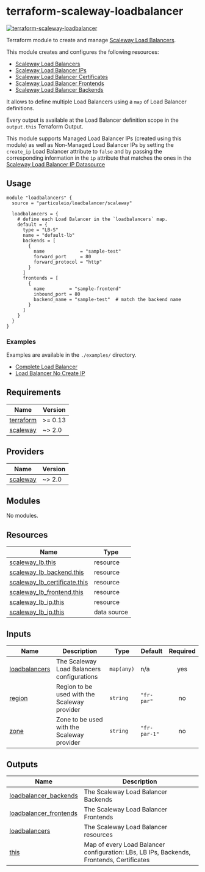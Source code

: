 # terraform-scaleway-loadbalancer

[![terraform-scaleway-loadbalancer](https://github.com/particuleio/terraform-scaleway-loadbalancer/actions/workflows/terraform.yml/badge.svg)](https://github.com/particuleio/terraform-scaleway-loadbalancer/actions/workflows/terraform.yml)

Terraform module to create and manage [Scaleway Load Balancers][scw-lb-main].

This module creates and configures the following resources:
- [Scaleway Load Balancers][scw-lb]
- [Scaleway Load Balancer IPs][scw-lb-ip]
- [Scaleway Load Balancer Certificates][scw-lb-certs]
- [Scaleway Load Balancer Frontends][scw-lb-f]
- [Scaleway Load Balancer Backends][scw-lb-b]

[scw-lb-main]: https://www.scaleway.com/en/load-balancer/
[scw-lb]: https://registry.terraform.io/providers/scaleway/scaleway/latest/docs/resources/lb
[scw-lb-b]: https://registry.terraform.io/providers/scaleway/scaleway/latest/docs/resources/lb_backend
[scw-lb-certs]: https://registry.terraform.io/providers/scaleway/scaleway/latest/docs/resources/lb_certificate
[scw-lb-f]: https://registry.terraform.io/providers/scaleway/scaleway/latest/docs/resources/lb_frontend
[scw-lb-ip]: https://registry.terraform.io/providers/scaleway/scaleway/latest/docs/resources/lb_ip

It allows to define multiple Load Balancers using a `map` of Load Balancer
definitions.

Every output is available at the Load Balancer definition scope in the
`output.this` Terraform Output.

This module supports Managed Load Balancer IPs (created using this module)
as well as Non-Managed Load Balancer IPs by setting the `create_ip` Load Balancer
attribute to `false` and by passing the corresponding information in the `ip`
attribute that matches the ones in the [Scaleway Load Balancer IP Datasource][scw-lb-data-ip]

[scw-lb-data-ip]: https://registry.terraform.io/providers/scaleway/scaleway/latest/docs/data-sources/lb_ip

## Usage

```hcl
module "loadbalancers" {
  source = "particuleio/loadbalancer/scaleway"

  loadbalancers = {
    # define each Load Balancer in the `loadbalancers` map.
    default = {
      type = "LB-S"
      name = "default-lb"
      backends = [
        {
          name             = "sample-test"
          forward_port     = 80
          forward_protocol = "http"
        }
      ]
      frontends = [
        {
          name         = "sample-frontend"
          inbound_port = 80
          backend_name = "sample-test"  # match the backend name
        }
      ]
    }
  }
}
```


### Examples

Examples are available in the `./examples/` directory.

- [Complete Load Balancer](./examples/complete-lb/)
- [Load Balancer No Create IP](./examples/lb-no-create-ip/)

<!-- BEGINNING OF PRE-COMMIT-TERRAFORM DOCS HOOK -->
## Requirements

| Name | Version |
|------|---------|
| <a name="requirement_terraform"></a> [terraform](#requirement\_terraform) | >= 0.13 |
| <a name="requirement_scaleway"></a> [scaleway](#requirement\_scaleway) | ~> 2.0 |

## Providers

| Name | Version |
|------|---------|
| <a name="provider_scaleway"></a> [scaleway](#provider\_scaleway) | ~> 2.0 |

## Modules

No modules.

## Resources

| Name | Type |
|------|------|
| [scaleway_lb.this](https://registry.terraform.io/providers/scaleway/scaleway/latest/docs/resources/lb) | resource |
| [scaleway_lb_backend.this](https://registry.terraform.io/providers/scaleway/scaleway/latest/docs/resources/lb_backend) | resource |
| [scaleway_lb_certificate.this](https://registry.terraform.io/providers/scaleway/scaleway/latest/docs/resources/lb_certificate) | resource |
| [scaleway_lb_frontend.this](https://registry.terraform.io/providers/scaleway/scaleway/latest/docs/resources/lb_frontend) | resource |
| [scaleway_lb_ip.this](https://registry.terraform.io/providers/scaleway/scaleway/latest/docs/resources/lb_ip) | resource |
| [scaleway_lb_ip.this](https://registry.terraform.io/providers/scaleway/scaleway/latest/docs/data-sources/lb_ip) | data source |

## Inputs

| Name | Description | Type | Default | Required |
|------|-------------|------|---------|:--------:|
| <a name="input_loadbalancers"></a> [loadbalancers](#input\_loadbalancers) | The Scaleway Load Balancers configurations | `map(any)` | n/a | yes |
| <a name="input_region"></a> [region](#input\_region) | Region to be used with the Scaleway provider | `string` | `"fr-par"` | no |
| <a name="input_zone"></a> [zone](#input\_zone) | Zone to be used with the Scaleway provider | `string` | `"fr-par-1"` | no |

## Outputs

| Name | Description |
|------|-------------|
| <a name="output_loadbalancer_backends"></a> [loadbalancer\_backends](#output\_loadbalancer\_backends) | The Scaleway Load Balancer Backends |
| <a name="output_loadbalancer_frontends"></a> [loadbalancer\_frontends](#output\_loadbalancer\_frontends) | The Scaleway Load Balancer Frontends |
| <a name="output_loadbalancers"></a> [loadbalancers](#output\_loadbalancers) | The Scaleway Load Balancer resources |
| <a name="output_this"></a> [this](#output\_this) | Map of every Load Balancer configuration: LBs, LB IPs, Backends, Frontends, Certificates |
<!-- END OF PRE-COMMIT-TERRAFORM DOCS HOOK -->
